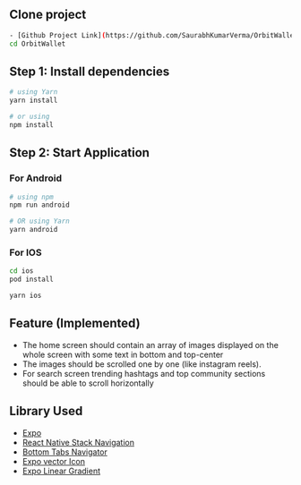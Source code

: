 ## Clone project

```bash
- [Github Project Link](https://github.com/SaurabhKumarVerma/OrbitWallet)
cd OrbitWallet
```

## Step 1: Install dependencies

```bash
# using Yarn
yarn install

# or using
npm install

```

## Step 2: Start Application

### For Android

```bash
# using npm
npm run android

# OR using Yarn
yarn android
```

### For IOS

```bash
cd ios
pod install

yarn ios
```

## Feature (Implemented)

- The home screen should contain an array of images displayed on the whole screen with some text in bottom and top-center
- The images should be scrolled one by one (like instagram reels).
- For search screen trending hashtags and top community sections should be able to scroll horizontally

## Library Used

- [Expo](https://reactnative.dev/docs/environment-setup)
- [React Native Stack Navigation](https://reactnavigation.org/docs/native-stack-navigator)
- [Bottom Tabs Navigator](https://reactnavigation.org/docs/bottom-tab-navigator)
- [Expo vector Icon](https://www.npmjs.com/package/react-native-vector-icons)
- [Expo Linear Gradient](https://docs.expo.dev/versions/latest/sdk/linear-gradient/)
